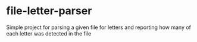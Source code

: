 file-letter-parser
==================

Simple project for parsing a given file for letters and reporting how many of each letter was detected in the file
